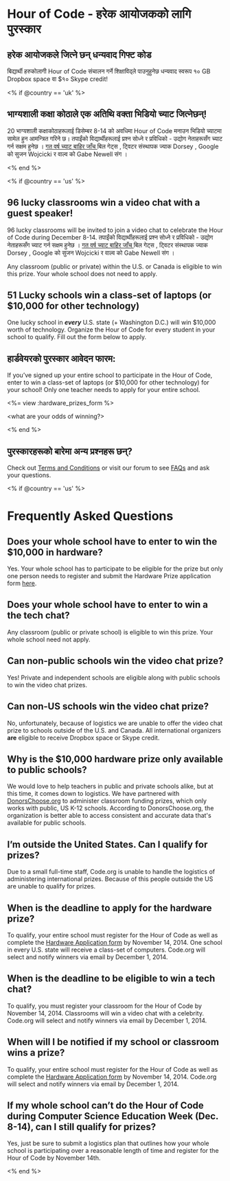 

# Hour of Code - हरेक आयोजकको लागि पुरस्कार

## हरेक आयोजकले जित्ने छन् धन्यवाद गिफ्ट कोड

बिद्यार्थी हरुकोलागी Hour of Code संचालन गर्ने शिक्षाविद्ले पाउनुहुनेछ धन्यवाद स्वरूप १० GB Dropbox space वा $१० Skype credit!

<% if @country == 'uk' %>

## भाग्यशाली कक्षा कोठाले एक अतिथि वक्ता भिडियो च्याट जित्नेछन्!

20 भाग्यशाली कक्षाकोठाहरूलाई डिसेम्बर 8-14 को अवधिमा Hour of Code मनाउन भिडियो च्याटमा सामेल हुन आमन्त्रित गरिने छ। तपाईंको विद्यार्थीहरूलाई प्रश्न सोध्ने र प्रविधिको - उद्योग नेताहरूसँग च्याट गर्न सक्षम हुनेछ । [गत वर्ष च्याट बाहिर जाँच ](http://www.youtube.com/playlist?list=PLzdnOPI1iJNckJ81gRpJe5mR7imAHDl9a) बिल गेट्स , ट्विटर संस्थापक ज्याक Dorsey , Google को सुजन Wojcicki र वाल्व को Gabe Newell संग ।

<% end %>

<% if @country == 'us' %>

## 96 lucky classrooms win a video chat with a guest speaker!

96 lucky classrooms will be invited to join a video chat to celebrate the Hour of Code during December 8-14. तपाईंको विद्यार्थीहरूलाई प्रश्न सोध्ने र प्रविधिको - उद्योग नेताहरूसँग च्याट गर्न सक्षम हुनेछ । [गत वर्ष च्याट बाहिर जाँच ](http://www.youtube.com/playlist?list=PLzdnOPI1iJNckJ81gRpJe5mR7imAHDl9a) बिल गेट्स , ट्विटर संस्थापक ज्याक Dorsey , Google को सुजन Wojcicki र वाल्व को Gabe Newell संग ।

Any classroom (public or private) within the U.S. or Canada is eligible to win this prize. Your whole school does not need to apply.

## 51 Lucky schools win a class-set of laptops (or $10,000 for other technology)

One lucky school in ***every*** U.S. state (+ Washington D.C.) will win $10,000 worth of technology. Organize the Hour of Code for every student in your school to qualify. Fill out the form below to apply.

## हार्डवेयरको पुरस्कार आवेदन फारम:

If you’ve signed up your entire school to participate in the Hour of Code, enter to win a class-set of laptops (or $10,000 for other technology) for your school! Only one teacher needs to apply for your entire school.

<%= view :hardware_prizes_form %>

<what are your odds of winning?>

<see a list of all schools signed up for the hour code in your state. one public k-12 school every u.s. state will win class-set laptops.>

<% end %>

## पुरस्कारहरूको बारेमा अन्य प्रश्नहरू छन्?

Check out [Terms and Conditions](<%= hoc_uri('/prizes-terms') %>) or visit our forum to see [FAQs](http://support.code.org) and ask your questions.

<% if @country == 'us' %>

# Frequently Asked Questions

## Does your whole school have to enter to win the $10,000 in hardware?

Yes. Your whole school has to participate to be eligible for the prize but only one person needs to register and submit the Hardware Prize application form [here](<%= hoc_uri('/prizes') %>).

## Does your whole school have to enter to win a the tech chat?

Any classroom (public or private school) is eligible to win this prize. Your whole school need not apply.

## Can non-public schools win the video chat prize?

Yes! Private and independent schools are eligible along with public schools to win the video chat prizes.

## Can non-US schools win the video chat prize?

No, unfortunately, because of logistics we are unable to offer the video chat prize to schools outside of the U.S. and Canada. All international organizers **are** eligible to receive Dropbox space or Skype credit.

## Why is the $10,000 hardware prize only available to public schools?

We would love to help teachers in public and private schools alike, but at this time, it comes down to logistics. We have partnered with [DonorsChoose.org](http://donorschoose.org) to administer classroom funding prizes, which only works with public, US K-12 schools. According to DonorsChoose.org, the organization is better able to access consistent and accurate data that's available for public schools.

## I’m outside the United States. Can I qualify for prizes?

Due to a small full-time staff, Code.org is unable to handle the logistics of administering international prizes. Because of this people outside the US are unable to qualify for prizes.

## When is the deadline to apply for the hardware prize?

To qualify, your entire school must register for the Hour of Code as well as complete the [Hardware Application form](<%= hoc_uri('/prizes') %>) by November 14, 2014. One school in every U.S. state will receive a class-set of computers. Code.org will select and notify winners via email by December 1, 2014.

## When is the deadline to be eligible to win a tech chat?

To qualify, you must register your classroom for the Hour of Code by November 14, 2014. Classrooms will win a video chat with a celebrity. Code.org will select and notify winners via email by December 1, 2014.

## When will I be notified if my school or classroom wins a prize?

To qualify, your entire school must register for the Hour of Code as well as complete the [Hardware Application form](<%= hoc_uri('/prizes') %>) by November 14, 2014. Code.org will select and notify winners via email by December 1, 2014.

## If my whole school can’t do the Hour of Code during Computer Science Education Week (Dec. 8-14), can I still qualify for prizes?

Yes, just be sure to submit a logistics plan that outlines how your whole school is participating over a reasonable length of time and register for the Hour of Code by November 14th.

<% end %>